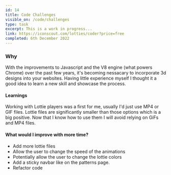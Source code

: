 ```yaml
---
id: 14
title: Code Challenges
visible_on: /code/challenges
type: task
excerpt: This is a work in progress...
link: https://iconscout.com/lotties/coder?price=free
completed: 6th December 2022
---
```


### Why

With the improvements to Javascript and the V8 engine (what powers Chrome) over the past few years, it's becoming nessacary to incorporate 3d designs into your websites. Having little experience myself I thought it a good idea to learn a new skill and showcase the process.

#### Learnings

Working with Lottie players was a first for me, usually I'd just use MP4 or GIF files. Lottie files are significantly smaller than those options which is a big positive. Now that I know how to use them I will avoid relying on GiFs and MP4 files.

#### What would I improve with more time?

- Add more lottie files
- Allow the user to change the speed of the animations
- Potentially allow the user to change the lottie colors
- Add a sticky navbar like on the patterns page.
- Refactor code
